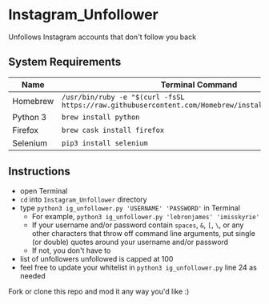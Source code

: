 # Instagram_Unfollower

Unfollows Instagram accounts that don't follow you back

## System Requirements
Name           | Terminal Command
---            | ---
Homebrew       | `/usr/bin/ruby -e "$(curl -fsSL https://raw.githubusercontent.com/Homebrew/install/master/install)"`
Python 3       | `brew install python`
Firefox        | `brew cask install firefox`
Selenium       | `pip3 install selenium`

## Instructions
- open Terminal
- `cd` into `Instagram_Unfollower` directory
- type `python3 ig_unfollower.py 'USERNAME' 'PASSWORD'` in Terminal
    - For example, `python3 ig_unfollower.py 'lebronjames' 'imisskyrie'`
    - If your username and/or password contain `spaces`, `&`, `[`, `\`, or any other characters that throw off command line arguments, put single (or double) quotes around your username and/or password
    - If not, you don't have to
- list of unfollowers unfollowed is capped at 100
- feel free to update your whitelist in `python3 ig_unfollower.py` line 24 as needed

Fork or clone this repo and mod it any way you'd like :)
